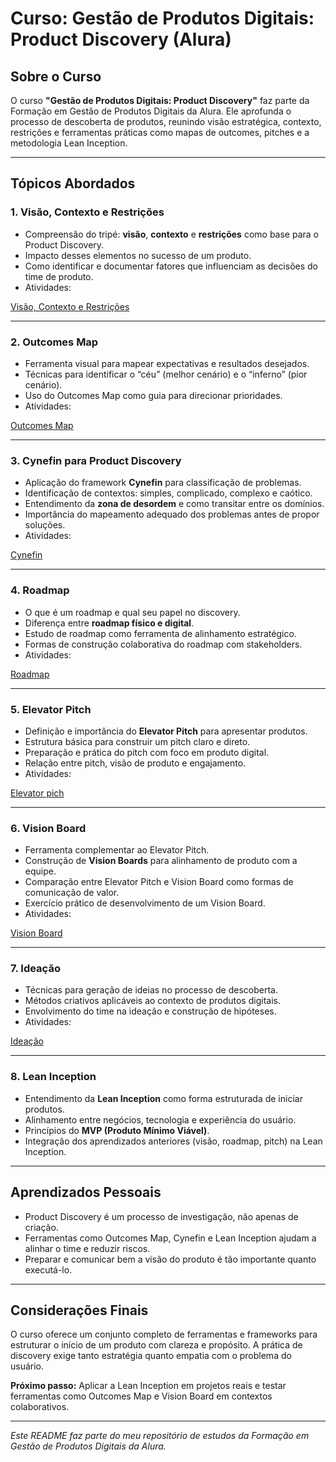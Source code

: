 # Curso: Gestão de Produtos Digitais: Product Discovery (Alura)

## Sobre o Curso

O curso **"Gestão de Produtos Digitais: Product Discovery"** faz parte da Formação em Gestão de Produtos Digitais da Alura. Ele aprofunda o processo de descoberta de produtos, reunindo visão estratégica, contexto, restrições e ferramentas práticas como mapas de outcomes, pitches e a metodologia Lean Inception.

---

## Tópicos Abordados

### 1. Visão, Contexto e Restrições

- Compreensão do tripé: **visão**, **contexto** e **restrições** como base para o Product Discovery.
- Impacto desses elementos no sucesso de um produto.
- Como identificar e documentar fatores que influenciam as decisões do time de produto.
- Atividades:

[Visão, Contexto e Restrições](Product%20Discovery/AtividadePraticaVisaoContextoRestricoes.md)

---

### 2. Outcomes Map

- Ferramenta visual para mapear expectativas e resultados desejados.
- Técnicas para identificar o “céu” (melhor cenário) e o “inferno” (pior cenário).
- Uso do Outcomes Map como guia para direcionar prioridades.
- Atividades:

[Outcomes Map](Product%20Discovery/AtividadePraticaOutcomesMap.md)


---

### 3. Cynefin para Product Discovery

- Aplicação do framework **Cynefin** para classificação de problemas.
- Identificação de contextos: simples, complicado, complexo e caótico.
- Entendimento da **zona de desordem** e como transitar entre os domínios.
- Importância do mapeamento adequado dos problemas antes de propor soluções.
- Atividades:

[Cynefin](Product%20Discovery/AtividadePraticaCynefin.md)

---

### 4. Roadmap

- O que é um roadmap e qual seu papel no discovery.
- Diferença entre **roadmap físico e digital**.
- Estudo de roadmap como ferramenta de alinhamento estratégico.
- Formas de construção colaborativa do roadmap com stakeholders.
- Atividades:

[Roadmap](Product%20Discovery/AtividadePraticaRoadMap.md)

---

### 5. Elevator Pitch

- Definição e importância do **Elevator Pitch** para apresentar produtos.
- Estrutura básica para construir um pitch claro e direto.
- Preparação e prática do pitch com foco em produto digital.
- Relação entre pitch, visão de produto e engajamento.
- Atividades:

[Elevator pich](Product%20Discovery/AtividadePraticaElevatorPich.md)

---

### 6. Vision Board

- Ferramenta complementar ao Elevator Pitch.
- Construção de **Vision Boards** para alinhamento de produto com a equipe.
- Comparação entre Elevator Pitch e Vision Board como formas de comunicação de valor.
- Exercício prático de desenvolvimento de um Vision Board.
- Atividades:

[Vision Board](Product%20Discovery/AtividadePraticaVisionBoard.md)

---

### 7. Ideação

- Técnicas para geração de ideias no processo de descoberta.
- Métodos criativos aplicáveis ao contexto de produtos digitais.
- Envolvimento do time na ideação e construção de hipóteses.
- Atividades:

[Ideação](Product%20Discovery/AtividadePraticaIdeacao.md)

---

### 8. Lean Inception

- Entendimento da **Lean Inception** como forma estruturada de iniciar produtos.
- Alinhamento entre negócios, tecnologia e experiência do usuário.
- Princípios do **MVP (Produto Mínimo Viável)**.
- Integração dos aprendizados anteriores (visão, roadmap, pitch) na Lean Inception.

---

## Aprendizados Pessoais

- Product Discovery é um processo de investigação, não apenas de criação.
- Ferramentas como Outcomes Map, Cynefin e Lean Inception ajudam a alinhar o time e reduzir riscos.
- Preparar e comunicar bem a visão do produto é tão importante quanto executá-lo.

---

## Considerações Finais

O curso oferece um conjunto completo de ferramentas e frameworks para estruturar o início de um produto com clareza e propósito. A prática de discovery exige tanto estratégia quanto empatia com o problema do usuário.

**Próximo passo:** Aplicar a Lean Inception em projetos reais e testar ferramentas como Outcomes Map e Vision Board em contextos colaborativos.

---

*Este README faz parte do meu repositório de estudos da Formação em Gestão de Produtos Digitais da Alura.*
